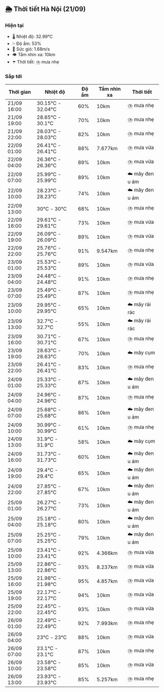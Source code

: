 ## 🌦️ Thời tiết Hà Nội (21/09)

### Hiện tại

- 🌡️ Nhiệt độ: 32.99℃
- 💦 Độ ẩm: 53%
- 💨 Sức gió: 1.68m/s
- 👁️ Tầm nhìn xa: 10km
- ☂️ Thời tiết: ⛈️ mưa nhẹ

### Sắp tới

| Thời gian | Nhiệt độ | Độ ẩm | Tầm nhìn xa | Thời tiết |
| --- | --- | --- | --- | --- |
| 21/09 16:00 | 30.15℃ - 32.04℃ | 60% | 10km | ⛈️ mưa nhẹ |
| 21/09 19:00 | 28.65℃ - 30.1℃ | 70% | 10km | ⛈️ mưa nhẹ |
| 21/09 22:00 | 28.03℃ - 28.03℃ | 82% | 10km | ⛈️ mưa nhẹ |
| 22/09 01:00 | 26.41℃ - 26.41℃ | 88% | 7.677km | ⛈️ mưa vừa |
| 22/09 04:00 | 26.36℃ - 26.36℃ | 89% | 10km | ⛈️ mưa vừa |
| 22/09 07:00 | 25.99℃ - 25.99℃ | 89% | 10km | ☁️ mây đen u ám |
| 22/09 10:00 | 28.23℃ - 28.23℃ | 74% | 10km | ☁️ mây đen u ám |
| 22/09 13:00 | 30℃ - 30℃ | 68% | 10km | ⛈️ mưa nhẹ |
| 22/09 16:00 | 29.61℃ - 29.61℃ | 73% | 10km | ⛈️ mưa vừa |
| 22/09 19:00 | 26.09℃ - 26.09℃ | 89% | 10km | ⛈️ mưa vừa |
| 22/09 22:00 | 25.76℃ - 25.76℃ | 91% | 9.547km | ⛈️ mưa nhẹ |
| 23/09 01:00 | 25.53℃ - 25.53℃ | 89% | 10km | ⛈️ mưa vừa |
| 23/09 04:00 | 24.48℃ - 24.48℃ | 91% | 10km | ⛈️ mưa nhẹ |
| 23/09 07:00 | 25.49℃ - 25.49℃ | 87% | 10km | ⛈️ mưa nhẹ |
| 23/09 10:00 | 29.95℃ - 29.95℃ | 65% | 10km | ☁️ mây rải rác |
| 23/09 13:00 | 32.7℃ - 32.7℃ | 55% | 10km | ☁️ mây rải rác |
| 23/09 16:00 | 30.71℃ - 30.71℃ | 67% | 10km | ⛈️ mưa nhẹ |
| 23/09 19:00 | 28.63℃ - 28.63℃ | 70% | 10km | ☁️ mây cụm |
| 23/09 22:00 | 26.41℃ - 26.41℃ | 83% | 10km | ⛈️ mưa nhẹ |
| 24/09 01:00 | 25.33℃ - 25.33℃ | 87% | 10km | ☁️ mây đen u ám |
| 24/09 04:00 | 24.96℃ - 24.96℃ | 87% | 10km | ⛈️ mưa nhẹ |
| 24/09 07:00 | 25.68℃ - 25.68℃ | 86% | 10km | ☁️ mây đen u ám |
| 24/09 10:00 | 30.99℃ - 30.99℃ | 61% | 10km | ⛈️ mưa nhẹ |
| 24/09 13:00 | 31.9℃ - 31.9℃ | 58% | 10km | ☁️ mây cụm |
| 24/09 16:00 | 31.73℃ - 31.73℃ | 60% | 10km | ☁️ mây đen u ám |
| 24/09 19:00 | 29.4℃ - 29.4℃ | 65% | 10km | ☁️ mây đen u ám |
| 24/09 22:00 | 27.85℃ - 27.85℃ | 67% | 10km | ☁️ mây đen u ám |
| 25/09 01:00 | 26.27℃ - 26.27℃ | 73% | 10km | ☁️ mây đen u ám |
| 25/09 04:00 | 25.18℃ - 25.18℃ | 80% | 10km | ☁️ mây đen u ám |
| 25/09 07:00 | 25.25℃ - 25.25℃ | 79% | 10km | ☁️ mây đen u ám |
| 25/09 10:00 | 23.41℃ - 23.41℃ | 92% | 4.366km | ⛈️ mưa vừa |
| 25/09 13:00 | 22.86℃ - 22.86℃ | 93% | 8.237km | ⛈️ mưa vừa |
| 25/09 16:00 | 21.98℃ - 21.98℃ | 95% | 4.857km | ⛈️ mưa vừa |
| 25/09 19:00 | 22.17℃ - 22.17℃ | 94% | 10km | ⛈️ mưa vừa |
| 25/09 22:00 | 22.45℃ - 22.45℃ | 93% | 10km | ⛈️ mưa vừa |
| 26/09 01:00 | 22.49℃ - 22.49℃ | 92% | 7.993km | ⛈️ mưa nhẹ |
| 26/09 04:00 | 23℃ - 23℃ | 88% | 10km | ⛈️ mưa vừa |
| 26/09 07:00 | 23.1℃ - 23.1℃ | 87% | 10km | ⛈️ mưa nhẹ |
| 26/09 10:00 | 23.58℃ - 23.58℃ | 85% | 10km | ⛈️ mưa vừa |
| 26/09 13:00 | 23.93℃ - 23.93℃ | 85% | 5.257km | ⛈️ mưa nhẹ |
